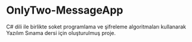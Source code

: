 # OnlyTwo-MessageApp
C# dili ile birlikte soket programlama ve şifreleme algoritmaları kullanarak Yazılım Sınama dersi için oluşturulmuş proje.
